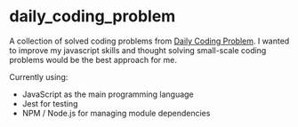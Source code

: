 daily_coding_problem
===

A collection of solved coding problems from [Daily Coding Problem](https://www.dailycodingproblem.com/).
I wanted to improve my javascript skills and thought solving small-scale coding problems would be the best approach for me.

Currently using:
- JavaScript as the main programming language
- Jest for testing
- NPM / Node.js for managing module dependencies
